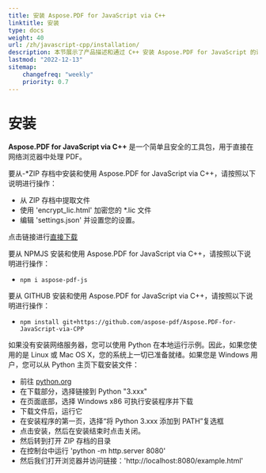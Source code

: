 ```yaml
---
title: 安装 Aspose.PDF for JavaScript via C++
linktitle: 安装
type: docs
weight: 40
url: /zh/javascript-cpp/installation/
description: 本节展示了产品描述和通过 C++ 安装 Aspose.PDF for JavaScript 的说明。
lastmod: "2022-12-13"
sitemap:
    changefreq: "weekly"
    priority: 0.7
---
```


# 安装

**Aspose.PDF for JavaScript via C++** 是一个简单且安全的工具包，用于直接在网络浏览器中处理 PDF。

要从-*ZIP 存档中安装和使用 Aspose.PDF for JavaScript via C++，请按照以下说明进行操作：

- 从 ZIP 存档中提取文件
- 使用 'encrypt_lic.html' 加密您的 *.lic 文件
- 编辑 'settings.json' 并设置您的设置。

点击链接进行[直接下载](https://releases.aspose.com/pdf/javascriptcpp/)

要从 NPMJS 安装和使用 Aspose.PDF for JavaScript via C++，请按照以下说明进行操作：

- `npm i aspose-pdf-js`

要从 GITHUB 安装和使用 Aspose.PDF for JavaScript via C++，请按照以下说明进行操作：

- `npm install git+https://github.com/aspose-pdf/Aspose.PDF-for-JavaScript-via-CPP`

如果没有安装网络服务器，您可以使用 Python 在本地运行示例。因此，如果您使用的是 Linux 或 Mac OS X，您的系统上一切已准备就绪。如果您是 Windows 用户，您可以从 Python 主页下载安装文件：

- 前往 [python.org](https://www.python.org/)
- 在下载部分，选择链接到 Python "3.xxx"
- 在页面底部，选择 Windows x86 可执行安装程序并下载
- 下载文件后，运行它
- 在安装程序的第一页，选择“将 Python 3.xxx 添加到 PATH”复选框
- 点击安装，然后在安装结束时点击关闭。
- 然后转到打开 ZIP 存档的目录
- 在控制台中运行 'python -m http.server 8080'
- 然后我们打开浏览器并访问链接：'http://localhost:8080/example.html'